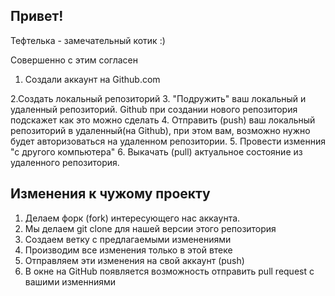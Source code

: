 ## Привет!

Тефтелька - замечательный котик :)

Совершенно с этим согласен

1. Создали аккаунт на  Github.com

2.Создать локальный репозиторий
3. "Подружить" ваш локальный и удаленный репозиторий. Github при создании нового репозитория подскажет как это можно сделать
4. Отправить (push) ваш локальный репозиторий в удаленный(на Github), при этом вам, возможно нужно будет авторизоваться на удаленном репозитории.
5. Провести изменния "с другого компьютера"
6. Выкачать (pull) актуальное состояние из удаленного репозитория.


## Изменения к чужому проекту

1. Делаем форк (fork) интересующего нас аккаунта.
2. Мы делаем git clone для нашей версии этого репозитория
3. Создаем ветку с предлагаемыми изменениями
4. Производим все изменения только в этой втеке
5. Отправляем эти изменения на свой аккаунт (push)
6. В окне на  GitHub появляется возможность отправить pull request с вашими изменниями
